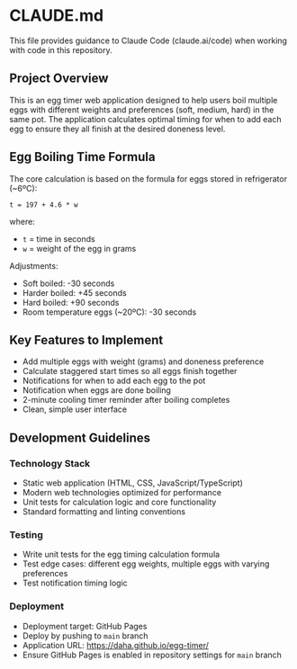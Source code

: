 # CLAUDE.md

This file provides guidance to Claude Code (claude.ai/code) when working with code in this repository.

## Project Overview

This is an egg timer web application designed to help users boil multiple eggs with different weights and preferences (soft, medium, hard) in the same pot. The application calculates optimal timing for when to add each egg to ensure they all finish at the desired doneness level.

## Egg Boiling Time Formula

The core calculation is based on the formula for eggs stored in refrigerator (~6ºC):

```
t = 197 + 4.6 * w
```

where:
- `t` = time in seconds
- `w` = weight of the egg in grams

Adjustments:
- Soft boiled: -30 seconds
- Harder boiled: +45 seconds
- Hard boiled: +90 seconds
- Room temperature eggs (~20ºC): -30 seconds

## Key Features to Implement

- Add multiple eggs with weight (grams) and doneness preference
- Calculate staggered start times so all eggs finish together
- Notifications for when to add each egg to the pot
- Notification when eggs are done boiling
- 2-minute cooling timer reminder after boiling completes
- Clean, simple user interface

## Development Guidelines

### Technology Stack
- Static web application (HTML, CSS, JavaScript/TypeScript)
- Modern web technologies optimized for performance
- Unit tests for calculation logic and core functionality
- Standard formatting and linting conventions

### Testing
- Write unit tests for the egg timing calculation formula
- Test edge cases: different egg weights, multiple eggs with varying preferences
- Test notification timing logic

### Deployment
- Deployment target: GitHub Pages
- Deploy by pushing to `main` branch
- Application URL: https://daha.github.io/egg-timer/
- Ensure GitHub Pages is enabled in repository settings for `main` branch
